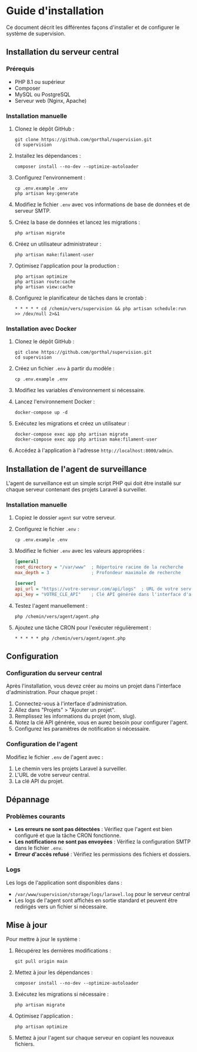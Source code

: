 # Guide d'installation

Ce document décrit les différentes façons d'installer et de configurer le système de supervision.

## Installation du serveur central

### Prérequis

- PHP 8.1 ou supérieur
- Composer
- MySQL ou PostgreSQL
- Serveur web (Nginx, Apache)

### Installation manuelle

1. Clonez le dépôt GitHub :
   ```
   git clone https://github.com/gorthal/supervision.git
   cd supervision
   ```

2. Installez les dépendances :
   ```
   composer install --no-dev --optimize-autoloader
   ```

3. Configurez l'environnement :
   ```
   cp .env.example .env
   php artisan key:generate
   ```

4. Modifiez le fichier `.env` avec vos informations de base de données et de serveur SMTP.

5. Créez la base de données et lancez les migrations :
   ```
   php artisan migrate
   ```

6. Créez un utilisateur administrateur :
   ```
   php artisan make:filament-user
   ```

7. Optimisez l'application pour la production :
   ```
   php artisan optimize
   php artisan route:cache
   php artisan view:cache
   ```

8. Configurez le planificateur de tâches dans le crontab :
   ```
   * * * * * cd /chemin/vers/supervision && php artisan schedule:run >> /dev/null 2>&1
   ```

### Installation avec Docker

1. Clonez le dépôt GitHub :
   ```
   git clone https://github.com/gorthal/supervision.git
   cd supervision
   ```

2. Créez un fichier `.env` à partir du modèle :
   ```
   cp .env.example .env
   ```

3. Modifiez les variables d'environnement si nécessaire.

4. Lancez l'environnement Docker :
   ```
   docker-compose up -d
   ```

5. Exécutez les migrations et créez un utilisateur :
   ```
   docker-compose exec app php artisan migrate
   docker-compose exec app php artisan make:filament-user
   ```

6. Accédez à l'application à l'adresse `http://localhost:8000/admin`.

## Installation de l'agent de surveillance

L'agent de surveillance est un simple script PHP qui doit être installé sur chaque serveur contenant des projets Laravel à surveiller.

### Installation manuelle

1. Copiez le dossier `agent` sur votre serveur.

2. Configurez le fichier `.env` :
   ```
   cp .env.example .env
   ```

3. Modifiez le fichier `.env` avec les valeurs appropriées :
   ```ini
   [general]
   root_directory = "/var/www"  ; Répertoire racine de la recherche
   max_depth = 3                ; Profondeur maximale de recherche

   [server]
   api_url = "https://votre-serveur.com/api/logs"  ; URL de votre serveur central
   api_key = "VOTRE_CLE_API"    ; Clé API générée dans l'interface d'administration
   ```

4. Testez l'agent manuellement :
   ```
   php /chemin/vers/agent/agent.php
   ```

5. Ajoutez une tâche CRON pour l'exécuter régulièrement :
   ```
   * * * * * php /chemin/vers/agent/agent.php
   ```

## Configuration

### Configuration du serveur central

Après l'installation, vous devez créer au moins un projet dans l'interface d'administration. Pour chaque projet :

1. Connectez-vous à l'interface d'administration.
2. Allez dans "Projets" > "Ajouter un projet".
3. Remplissez les informations du projet (nom, slug).
4. Notez la clé API générée, vous en aurez besoin pour configurer l'agent.
5. Configurez les paramètres de notification si nécessaire.

### Configuration de l'agent

Modifiez le fichier `.env` de l'agent avec :

1. Le chemin vers les projets Laravel à surveiller.
2. L'URL de votre serveur central.
3. La clé API du projet.

## Dépannage

### Problèmes courants

- **Les erreurs ne sont pas détectées** : Vérifiez que l'agent est bien configuré et que la tâche CRON fonctionne.
- **Les notifications ne sont pas envoyées** : Vérifiez la configuration SMTP dans le fichier `.env`.
- **Erreur d'accès refusé** : Vérifiez les permissions des fichiers et dossiers.

### Logs

Les logs de l'application sont disponibles dans :
- `/var/www/supervision/storage/logs/laravel.log` pour le serveur central
- Les logs de l'agent sont affichés en sortie standard et peuvent être redirigés vers un fichier si nécessaire.

## Mise à jour

Pour mettre à jour le système :

1. Récupérez les dernières modifications :
   ```
   git pull origin main
   ```

2. Mettez à jour les dépendances :
   ```
   composer install --no-dev --optimize-autoloader
   ```

3. Exécutez les migrations si nécessaire :
   ```
   php artisan migrate
   ```

4. Optimisez l'application :
   ```
   php artisan optimize
   ```

5. Mettez à jour l'agent sur chaque serveur en copiant les nouveaux fichiers.

